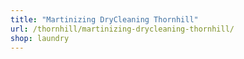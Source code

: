 ```yaml
---
title: "Martinizing DryCleaning Thornhill"
url: /thornhill/martinizing-drycleaning-thornhill/
shop: laundry
---
```

